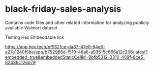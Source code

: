 # black-friday-sales-analysis
Contains code files and other related information for analyzing publicly available Walmart dataset 

Testing Hex Embeddable link

https://app.hex.tech/ef5521ce-da87-47e0-84e6-a27e1240f5be/app/b752968d-f519-48a6-a935-5c666a12c206/latest?embedded=true&embeddedStaticCellId=8bfb5312-3310-409f-8ce5-82438c126d79
